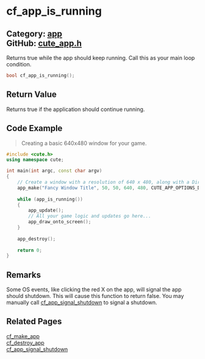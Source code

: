 [](../header.md ':include')

# cf_app_is_running

Category: [app](/api_reference?id=app)  
GitHub: [cute_app.h](https://github.com/RandyGaul/cute_framework/blob/master/include/cute_app.h)  
---

Returns true while the app should keep running. Call this as your main loop condition.

```cpp
bool cf_app_is_running();
```

## Return Value

Returns true if the application should continue running.

## Code Example

> Creating a basic 640x480 window for your game.

```cpp
#include <cute.h>
using namespace cute;

int main(int argc, const char argv)
{
    // Create a window with a resolution of 640 x 480, along with a DirectX 11 context.
    app_make("Fancy Window Title", 50, 50, 640, 480, CUTE_APP_OPTIONS_D3D11_CONTEXT, argv[0]);
    
    while (app_is_running())
    {
        app_update();
        // All your game logic and updates go here...
        app_draw_onto_screen();
    }
    
    app_destroy();
    
    return 0;
}
```

## Remarks

Some OS events, like clicking the red X on the app, will signal the app should shutdown.
This will cause this function to return false. You may manually call [cf_app_signal_shutdown](/app/cf_app_signal_shutdown.md)
to signal a shutdown.

## Related Pages

[cf_make_app](/app/cf_make_app.md)  
[cf_destroy_app](/app/cf_destroy_app.md)  
[cf_app_signal_shutdown](/app/cf_app_signal_shutdown.md)  
